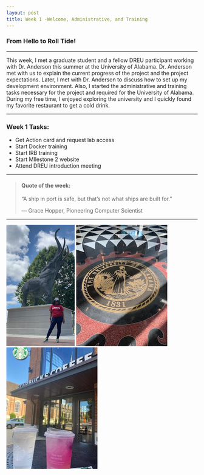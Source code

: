 ```yaml
---
layout: post
title: Week 1 -Welcome, Administrative, and Training
---
```


### From Hello to Roll Tide!

----

This week, I met a graduate student and a fellow DREU participant working with Dr. Anderson this summer at the University of Alabama. Dr. Anderson met with us to explain the current progress of the project and the project expectations. Later, I met with Dr. Anderson to discuss how to set up my development environment. Also, I started the administrative and training tasks necessary for the project and required for the University of Alabama. During my free time, I enjoyed exploring the university and I quickly found my favorite restaurant to get a cold drink.

----

### Week 1 Tasks:

- Get Action card and request lab access	
- Start Docker training
- Start IRB training  
- Start MIlestone 2 website 
- Attend DREU introduction meeting

----

> #### Quote of the week:
> “A ship in port is safe, but that’s not what ships are built for.” 
>
> — Grace Hopper, Pioneering Computer Scientist

----

![uapwkone7](/images/uapwkone7.jpg) ![uapwkone12](/images/uapwkone12.jpg) ![uapwkone3](/images/uapwkone3.jpg)
